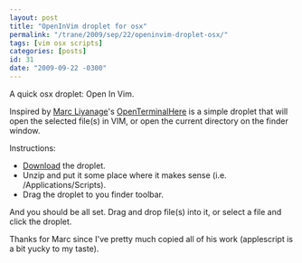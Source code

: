 ```yaml
---
layout: post
title: "OpenInVim droplet for osx"
permalink: "/trane/2009/sep/22/openinvim-droplet-osx/"
tags: [vim osx scripts]
categories: [posts]
id: 31
date: "2009-09-22 -0300"
---
```

A quick osx droplet: Open In Vim.

Inspired by [Marc Liyanage](http://www.entropy.ch/)'s [OpenTerminalHere](http://www.entropy.ch/software/applescript/) is a simple droplet that will open the selected file(s) in VIM, or open the current directory on the finder window.

Instructions:

- [Download](http://media.stimuli.com.br/projects/open-in-vim.zip) the droplet.
- Unzip and put it some place where it makes sense (i.e. /Applications/Scripts).
- Drag the droplet to you finder toolbar.

And you should be all set. Drag and drop file(s) into it, or select a file and click the droplet.

Thanks for Marc since I've pretty much copied all of his work (applescript is a bit yucky to my taste).